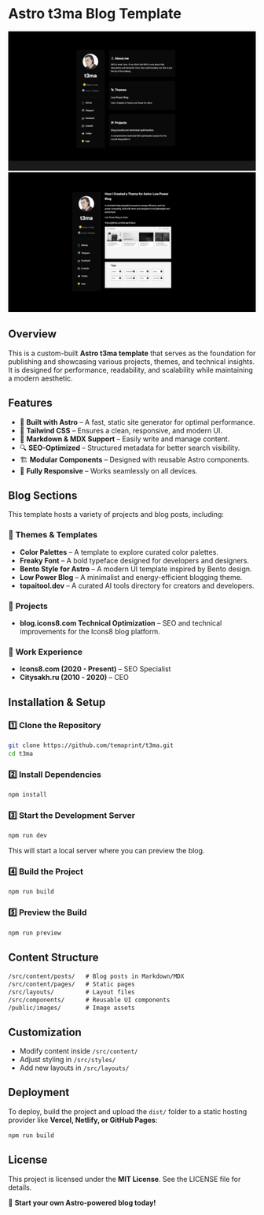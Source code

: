 # Astro t3ma Blog Template
![pic](public/t3ma0.jpg)
![pic](public/t3ma.jpg)

## Overview

This is a custom-built **Astro t3ma template** that serves as the foundation for publishing and showcasing various projects, themes, and technical insights. It is designed for performance, readability, and scalability while maintaining a modern aesthetic.

## Features

- 🚀 **Built with Astro** – A fast, static site generator for optimal performance.
- 🎨 **Tailwind CSS** – Ensures a clean, responsive, and modern UI.
- 📖 **Markdown & MDX Support** – Easily write and manage content.
- 🔍 **SEO-Optimized** – Structured metadata for better search visibility.
- 🏗 **Modular Components** – Designed with reusable Astro components.
- 📱 **Fully Responsive** – Works seamlessly on all devices.

## Blog Sections

This template hosts a variety of projects and blog posts, including:

### 🚀 **Themes & Templates**
- **Color Palettes** – A template to explore curated color palettes.
- **Freaky Font** – A bold typeface designed for developers and designers.
- **Bento Style for Astro** – A modern UI template inspired by Bento design.
- **Low Power Blog** – A minimalist and energy-efficient blogging theme.
- **topaitool.dev** – A curated AI tools directory for creators and developers.

### 📁 **Projects**
- **blog.icons8.com Technical Optimization** – SEO and technical improvements for the Icons8 blog platform.

### 💼 **Work Experience**
- **Icons8.com (2020 - Present)** – SEO Specialist
- **Citysakh.ru (2010 - 2020)** – CEO

## Installation & Setup

### 1️⃣ Clone the Repository
```bash
git clone https://github.com/temaprint/t3ma.git
cd t3ma
```

### 2️⃣ Install Dependencies
```bash
npm install
```

### 3️⃣ Start the Development Server
```bash
npm run dev
```

This will start a local server where you can preview the blog.

### 4️⃣ Build the Project
```bash
npm run build
```

### 5️⃣ Preview the Build
```bash
npm run preview
```

## Content Structure
```
/src/content/posts/   # Blog posts in Markdown/MDX
/src/content/pages/   # Static pages
/src/layouts/         # Layout files
/src/components/      # Reusable UI components
/public/images/       # Image assets
```

## Customization

- Modify content inside `/src/content/`
- Adjust styling in `/src/styles/`
- Add new layouts in `/src/layouts/`

## Deployment
To deploy, build the project and upload the `dist/` folder to a static hosting provider like **Vercel, Netlify, or GitHub Pages**:

```bash
npm run build
```

## License
This project is licensed under the **MIT License**. See the LICENSE file for details.

🚀 **Start your own Astro-powered blog today!**

